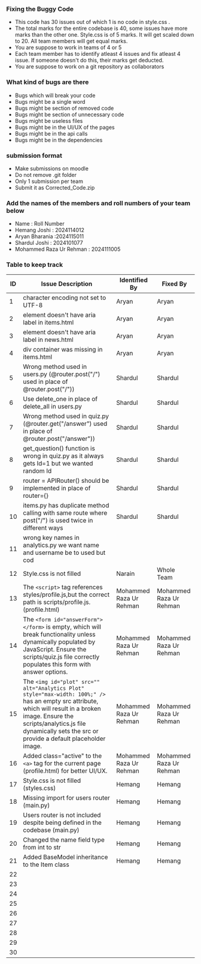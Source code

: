 ### Fixing the Buggy Code

- This code has 30 issues out of which 1 is no code in style.css . 
- The total marks for the entire codebase is 40, some issues have more marks than the other one. Style.css is of 5 marks. It will get scaled down to 20. All team members will get equal marks.
- You are suppose to work in teams of 4 or 5
- Each team member has to identify atleast 4 issues and fix atleast 4 issue. If someone doesn't do this, their marks get deducted.
- You are suppose to work on a git repository as collaborators

### What kind of bugs are there

- Bugs which will break your code
- Bugs might be a single word
- Bugs might be section of removed code
- Bugs might be section of unnecessary code
- Bugs might be useless files
- Bugs might be in the UI/UX of the pages
- Bugs might be in the api calls
- Bugs might be in the dependencies  

### submission format

- Make submissions on moodle
- Do not remove .git folder 
- Only 1 submission per team
- Submit it as Corrected_Code.zip

### Add the names of the members and roll numbers of your team below

- Name : Roll Number
- Hemang Joshi : 2024114012
- Aryan Bharania :2024115011
- Shardul Joshi : 2024101077
- Mohammed Raza Ur Rehman : 2024111005

### Table to keep track

| ID  | Issue Description                        | Identified By | Fixed By     |
|-----|------------------------------------------|---------------|--------------|
| 1   |character encoding not set to UTF-8                  | Aryan  |  Aryan |
| 2   |<nav > element doesn't have aria label in items.html                                     |  Aryan            |   Aryan       |
| 3   | <nav > element doesn't have  aria label in news.html                                          | Aryan              |       Aryan       |
| 4   | div container was missing in items.html                                         |   Aryan            |    Aryan          |
| 5   | Wrong method used in users.py (@router.post("/") used in place of @router.post("/"))                                         |   Shardul            |    Shardul          |
| 6   | Use delete_one in place of delete_all in users.py                                         |   Shardul            |  Shardul            |
| 7   | Wrong method used in quiz.py (@router.get("/answer") used in place of @router.post("/answer"))                                         | Shardul              |    Shardul          |
| 8   |get_question() function is wrong in quiz.py as it always gets Id=1 but we wanted random Id                                          | Shardul              |    Shardul          |
| 9   |router = APIRouter() should be implemented in place of router={}                                          | Shardul              |  Shardul            |
| 10  |items.py has duplicate method calling with same route where post("/") is used twice in different ways                                          | Shardul              |  Shardul            |
| 11  |wrong key names in analytics.py we want name and username be to used but cod
| 12  | Style.css is not filled                  |     Narain    |  Whole Team  |
| 13  | The `<script>` tag references styles/profile.js,but the correct path is scripts/profile.js.(profile.html) | Mohammed Raza Ur Rehman | Mohammed Raza Ur Rehman |
| 14  |       The `<form id="answerForm"></form>` is empty, which will break functionality unless dynamically populated by JavaScript. Ensure the scripts/quiz.js file correctly populates this form with answer options.                                   |  Mohammed Raza Ur Rehman              |  Mohammed Raza Ur Rehman             |
| 15  | The `<img id="plot" src="" alt="Analytics Plot" style="max-width: 100%;" />` has an empty src attribute, which will result in a broken image. Ensure the scripts/analytics.js file dynamically sets the src or provide a default placeholder image.                                         |  Mohammed Raza Ur Rehman               |  Mohammed Raza Ur Rehman              |
| 16  | Added class="active" to the `<a>` tag for the current page (profile.html) for better UI/UX.                                         |  Mohammed Raza Ur Rehman               |   Mohammed Raza Ur Rehman                                          |               |              |                                         |               |              |
| 17   | Style.css is not filled (styles.css) | Hemang | Hemang  |
| 18   | Missing import for users router (main.py) | Hemang | Hemang |
| 19   | Users router is not included despite being defined in the codebase (main.py) | Hemang | Hemang |
| 20   | Changed the name field type from int to str | Hemang               | Hemang              |
| 21   | Added BaseModel inheritance to the Item class           | Hemang | Hemang |
| 22  |                                          |               |              |
| 23  |                                          |               |              |
| 24  |                                          |               |              |
| 25  |                                          |               |              |
| 26  |                                          |               |              |
| 27  |                                          |               |              |
| 28  |                                          |               |              |
| 29  |                                          |               |              |
| 30  |                                          |               |              |
